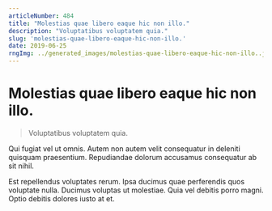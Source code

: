 ```yaml
---
articleNumber: 484
title: "Molestias quae libero eaque hic non illo."
description: "Voluptatibus voluptatem quia."
slug: 'molestias-quae-libero-eaque-hic-non-illo.'
date: 2019-06-25
rngImg: ../generated_images/molestias-quae-libero-eaque-hic-non-illo..jpg
---
```


# Molestias quae libero eaque hic non illo.

> Voluptatibus voluptatem quia.

Qui fugiat vel ut omnis. Autem non autem velit consequatur in deleniti quisquam praesentium. Repudiandae dolorum accusamus consequatur ab sit nihil.
 Est repellendus voluptates rerum. Ipsa ducimus quae perferendis quos voluptate nulla. Ducimus voluptas ut molestiae. Quia vel debitis porro magni. Optio debitis dolores iusto at et.
